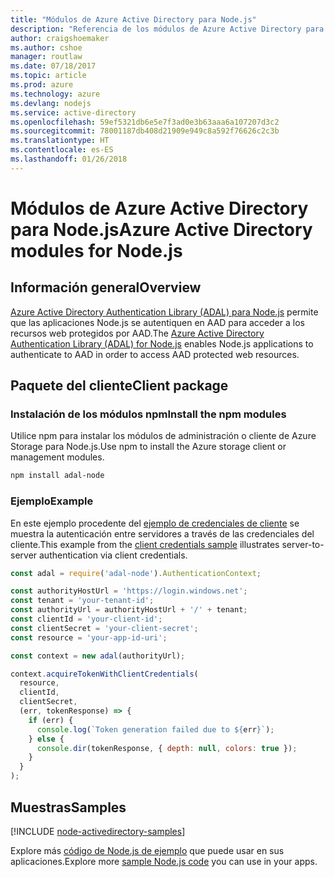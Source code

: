 ```yaml
---
title: "Módulos de Azure Active Directory para Node.js"
description: "Referencia de los módulos de Azure Active Directory para Node.js"
author: craigshoemaker
ms.author: cshoe
manager: routlaw
ms.date: 07/18/2017
ms.topic: article
ms.prod: azure
ms.technology: azure
ms.devlang: nodejs
ms.service: active-directory
ms.openlocfilehash: 59ef5321db6e5e7f3ad0e3b63aaa6a107207d3c2
ms.sourcegitcommit: 78001187db408d21909e949c8a592f76626c2c3b
ms.translationtype: HT
ms.contentlocale: es-ES
ms.lasthandoff: 01/26/2018
---
```

# <a name="azure-active-directory-modules-for-nodejs"></a><span data-ttu-id="6a4f9-103">Módulos de Azure Active Directory para Node.js</span><span class="sxs-lookup"><span data-stu-id="6a4f9-103">Azure Active Directory modules for Node.js</span></span>

## <a name="overview"></a><span data-ttu-id="6a4f9-104">Información general</span><span class="sxs-lookup"><span data-stu-id="6a4f9-104">Overview</span></span>

<span data-ttu-id="6a4f9-105">[Azure Active Directory Authentication Library (ADAL) para Node.js](https://www.npmjs.com/package/adal-node) permite que las aplicaciones Node.js se autentiquen en AAD para acceder a los recursos web protegidos por AAD.</span><span class="sxs-lookup"><span data-stu-id="6a4f9-105">The [Azure Active Directory Authentication Library (ADAL) for Node.js](https://www.npmjs.com/package/adal-node) enables Node.js applications to authenticate to AAD in order to access AAD protected web resources.</span></span>

## <a name="client-package"></a><span data-ttu-id="6a4f9-106">Paquete del cliente</span><span class="sxs-lookup"><span data-stu-id="6a4f9-106">Client package</span></span>

### <a name="install-the-npm-modules"></a><span data-ttu-id="6a4f9-107">Instalación de los módulos npm</span><span class="sxs-lookup"><span data-stu-id="6a4f9-107">Install the npm modules</span></span>

<span data-ttu-id="6a4f9-108">Utilice npm para instalar los módulos de administración o cliente de Azure Storage para Node.js.</span><span class="sxs-lookup"><span data-stu-id="6a4f9-108">Use npm to install the Azure storage client or management modules.</span></span>

```bash
npm install adal-node
```   

### <a name="example"></a><span data-ttu-id="6a4f9-109">Ejemplo</span><span class="sxs-lookup"><span data-stu-id="6a4f9-109">Example</span></span>

<span data-ttu-id="6a4f9-110">En este ejemplo procedente del [ejemplo de credenciales de cliente](https://github.com/MSOpenTech/azure-activedirectory-library-for-nodejs/blob/master/sample/client-credentials-sample.js) se muestra la autenticación entre servidores a través de las credenciales del cliente.</span><span class="sxs-lookup"><span data-stu-id="6a4f9-110">This example from the [client credentials sample](https://github.com/MSOpenTech/azure-activedirectory-library-for-nodejs/blob/master/sample/client-credentials-sample.js) illustrates server-to-server authentication via client credentials.</span></span>

```javascript
const adal = require('adal-node').AuthenticationContext;

const authorityHostUrl = 'https://login.windows.net';
const tenant = 'your-tenant-id';
const authorityUrl = authorityHostUrl + '/' + tenant;
const clientId = 'your-client-id';
const clientSecret = 'your-client-secret';
const resource = 'your-app-id-uri';

const context = new adal(authorityUrl);

context.acquireTokenWithClientCredentials(
  resource,
  clientId,
  clientSecret,
  (err, tokenResponse) => {
    if (err) {
      console.log(`Token generation failed due to ${err}`);
    } else {
      console.dir(tokenResponse, { depth: null, colors: true });
    }
  }
);
```

## <a name="samples"></a><span data-ttu-id="6a4f9-111">Muestras</span><span class="sxs-lookup"><span data-stu-id="6a4f9-111">Samples</span></span>

[!INCLUDE [node-activedirectory-samples](../docs-ref-conceptual/includes/activedirectory-samples.md)]

<span data-ttu-id="6a4f9-112">Explore más [código de Node.js de ejemplo](https://azure.microsoft.com/resources/samples/?platform=nodejs) que puede usar en sus aplicaciones.</span><span class="sxs-lookup"><span data-stu-id="6a4f9-112">Explore more [sample Node.js code](https://azure.microsoft.com/resources/samples/?platform=nodejs) you can use in your apps.</span></span>

